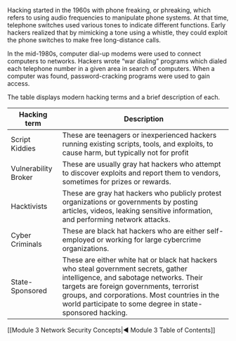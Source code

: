 Hacking started in the 1960s with phone freaking, or phreaking, which refers to using audio frequencies to manipulate phone systems. At that time, telephone switches used various tones to indicate different functions. Early hackers realized that by mimicking a tone using a whistle, they could exploit the phone switches to make free long-distance calls.

In the mid-1980s, computer dial-up modems were used to connect computers to networks. Hackers wrote “war dialing” programs which dialed each telephone number in a given area in search of computers. When a computer was found, password-cracking programs were used to gain access.

The table displays modern hacking terms and a brief description of each.

| Hacking term         | Description                                                                                                                                                                                                                                                                             |
| -------------------- | --------------------------------------------------------------------------------------------------------------------------------------------------------------------------------------------------------------------------------------------------------------------------------------- |
| Script Kiddies       | These are teenagers or inexperienced hackers running existing scripts, tools, and exploits, to cause harm, but typically not for profit                                                                                                                                                 |
| Vulnerability Broker | These are usually gray hat hackers who attempt to discover exploits and report them to vendors, sometimes for prizes or rewards.                                                                                                                                                        |
| Hacktivists          | These are gray hat hackers who publicly protest organizations or governments by posting articles, videos, leaking sensitive information, and performing network attacks.                                                                                                                |
| Cyber Criminals      | These are black hat hackers who are either self-employed or working for large cybercrime organizations.                                                                                                                                                                                 |
| State-Sponsored      | These are either white hat or black hat hackers who steal government secrets, gather intelligence, and sabotage networks. Their targets are foreign governments, terrorist groups, and corporations. Most countries in the world participate to some degree in state-sponsored hacking. |

[[Module 3 Network Security Concepts|◀ Module 3 Table of Contents]]